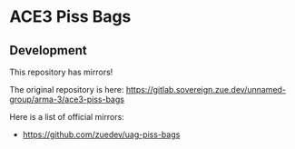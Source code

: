 # ACE3 Piss Bags

## Development

This repository has mirrors!

The original repository is here: https://gitlab.sovereign.zue.dev/unnamed-group/arma-3/ace3-piss-bags

Here is a list of official mirrors:
- https://github.com/zuedev/uag-piss-bags